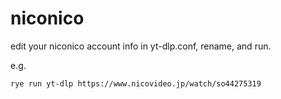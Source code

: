 # niconico

edit your niconico account info in yt-dlp.conf, rename, and run.

e.g.
```
rye run yt-dlp https://www.nicovideo.jp/watch/so44275319
```
